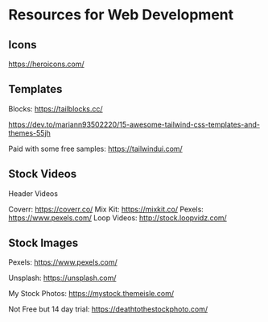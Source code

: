 # Resources for Web Development

## Icons 

https://heroicons.com/

## Templates

Blocks: https://tailblocks.cc/


https://dev.to/mariann93502220/15-awesome-tailwind-css-templates-and-themes-55jh

Paid with some free samples: https://tailwindui.com/

## Stock Videos

Header Videos

Coverr: https://coverr.co/
Mix Kit: https://mixkit.co/
Pexels: https://www.pexels.com/
Loop Videos: http://stock.loopvidz.com/


## Stock Images

Pexels: https://www.pexels.com/

Unsplash: https://unsplash.com/

My Stock Photos: https://mystock.themeisle.com/

Not Free but 14 day trial: https://deathtothestockphoto.com/

